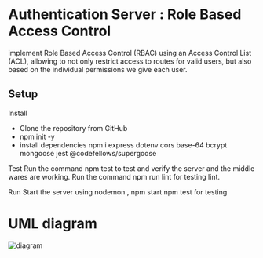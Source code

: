 # Authentication Server : Role Based Access Control

implement Role Based Access Control (RBAC) using an Access Control List (ACL), allowing to not only restrict access to routes for valid users, but also based on the individual permissions we give each user.

## Setup
Install

* Clone the repository from GitHub
* npm init -y
* install dependencies npm i express dotenv cors base-64 bcrypt mongoose jest @codefellows/supergoose 

Test
Run the command npm test to test and verify the server and the middle wares are working.
Run the command npm run lint for testing lint.

Run
Start the server using nodemon , npm start
npm test for testing 


# UML diagram 

![diagram ]()

